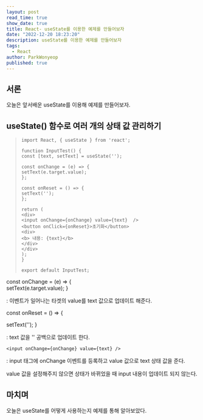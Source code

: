 ```yaml
---
layout: post
read_time: true
show_date: true
title: React- useState를 이용한 예제를 만들어보자
date: "2022-12-20 18:23:20"
description: useState를 이용한 예제를 만들어보자
tags:
  - React
author: ParkWonyeop
published: true
---
```


## 서론

오늘은 앞서배운 useState를 이용해 예제를 만들어보자.  

## useState() 함수로 여러 개의 상태 값 관리하기

> `import React, { useState } from 'react';`  
>   
> `function InputTest() {`  
>   `const [text, setText] = useState('');`  
>   
>   `const onChange = (e) => {`  
>     `setText(e.target.value);`  
>   `};`  
>   
>   `const onReset = () => {`  
>     `setText('');`  
>   `};`  
>   
>   `return (`  
>     `<div>`  
>       `<input onChange={onChange} value={text}  />`  
>       `<button onClick={onReset}>초기화</button>`  
>       `<div>`  
>         `<b> 내용: {text}</b>`  
>       `</div>`  
>     `</div>`  
>  `);`  
> `}`  
>
> `export default InputTest;`  

const onChange = (e) => {  
    setText(e.target.value); }  

: 이벤트가 일어나는 타겟의 value를 text 값으로 업데이트 해준다.  

const onReset = () => {  
  
  setText(''); }  

: text 값을 '' 공백으로 업데이트 한다.  

`<input onChange={onChange} value={text} />`  

: input 태그에 onChange 이벤트를 등록하고 value 값으로 text 상태 값을 준다.  

value 값을 설정해주지 않으면 상태가 바뀌었을 때 input 내용이 업데이트 되지 않는다.  

## 마치며

오늘은 useState를 어떻게 사용하는지 예제를 통해 알아보았다.  